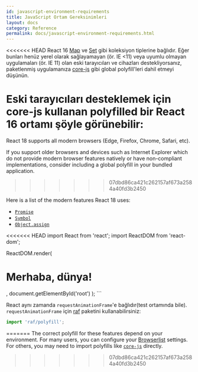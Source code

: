 ```yaml
---
id: javascript-environment-requirements
title: JavaScript Ortam Gereksinimleri
layout: docs
category: Reference
permalink: docs/javascript-environment-requirements.html
---
```


<<<<<<< HEAD
React 16 [Map](https://developer.mozilla.org/en-US/docs/Web/JavaScript/Reference/Global_Objects/Map) ve [Set](https://developer.mozilla.org/en-US/docs/Web/JavaScript/Reference/Global_Objects/Set) gibi koleksiyon tiplerine bağlıdır. Eğer bunları henüz yerel olarak sağlayamayan (ör. IE <11) veya uyumlu olmayan uygulamaları (ör. IE 11) olan eski tarayıcıları ve cihazları destekliyorsanız, paketlenmiş uygulamanıza [core-js](https://github.com/zloirock/core-js) gibi global polyfill'leri dahil etmeyi düşünün.

Eski tarayıcıları desteklemek için core-js kullanan polyfilled bir React 16 ortamı şöyle görünebilir:
=======
React 18 supports all modern browsers (Edge, Firefox, Chrome, Safari, etc).

If you support older browsers and devices such as Internet Explorer which do not provide modern browser features natively or have non-compliant implementations, consider including a global polyfill in your bundled application.
>>>>>>> 07dbd86ca421c262157af673a2584a40fd3b2450

Here is a list of the modern features React 18 uses:
- [`Promise`](https://developer.mozilla.org/en-US/docs/Web/JavaScript/Reference/Global_Objects/Promise)
- [`Symbol`](https://developer.mozilla.org/en-US/docs/Web/JavaScript/Reference/Global_Objects/Symbol)
- [`Object.assign`](https://developer.mozilla.org/en-US/docs/Web/JavaScript/Reference/Global_Objects/Object/assign)

<<<<<<< HEAD
import React from 'react';
import ReactDOM from 'react-dom';

ReactDOM.render(
  <h1>Merhaba, dünya!</h1>,
  document.getElementById('root')
);
```

React aynı zamanda `requestAnimationFrame`'e bağlıdır(test ortamında bile).
`requestAnimationFrame` için [raf](https://www.npmjs.com/package/raf) paketini kullanabilirsiniz:

```js
import 'raf/polyfill';
```
=======
The correct polyfill for these features depend on your environment. For many users, you can configure your [Browserlist](https://github.com/browserslist/browserslist) settings. For others, you may need to import polyfills like [`core-js`](https://github.com/zloirock/core-js) directly.
>>>>>>> 07dbd86ca421c262157af673a2584a40fd3b2450
